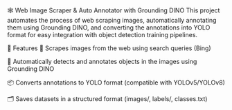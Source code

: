 🕸️ Web Image Scraper & Auto Annotator with Grounding DINO
This project automates the process of web scraping images, automatically annotating them using Grounding DINO, and converting the annotations into YOLO format for easy integration with object detection training pipelines.

🚀 Features
🔎 Scrapes images from the web using search queries (Bing)

🧠 Automatically detects and annotates objects in the images using Grounding DINO

📦 Converts annotations to YOLO format (compatible with YOLOv5/YOLOv8)

🗂 Saves datasets in a structured format (images/, labels/, classes.txt)



